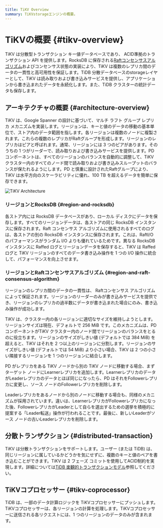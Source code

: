 ```yaml
---
title: TiKV Overview
summary: TiKVstorageエンジンの概要。
---
```


# TiKVの概要 {#tikv-overview}

TiKV は分散型トランザクション キー値データベースであり、 ACID準拠のトランザクション API を提供します。RocksDB に保存される[Raftコンセンサスアルゴリズム](https://raft.github.io/raft.pdf)およびコンセンサス状態の実装により、TiKV は複数のレプリカ間のデータの一貫性と高可用性を保証します。TiDB 分散データベースのstorageレイヤーとして、TiKV は読み取りおよび書き込みサービスを提供し、アプリケーションから書き込まれたデータを永続化します。また、TiDB クラスターの統計データも保存します。

## アーキテクチャの概要 {#architecture-overview}

TiKV は、Google Spanner の設計に基づいて、マルチ ラフト グループ レプリカ メカニズムを実装します。リージョンは、キーと値のデータの移動の基本単位で、ストア内のデータ範囲を指します。各リージョンは複数のノードに複製されます。これらの複数のレプリカがRaftグループを形成します。リージョンのレプリカはピアと呼ばれます。通常、リージョンには 3 つのピアがあります。そのうちの 1 つがリーダーで、読み取りおよび書き込みサービスを提供します。PDコンポーネントは、すべてのリージョンのバランスを自動的に調整して、TiKV クラスター内のすべてのノード間で読み取りおよび書き込みスループットのバランスが保たれるようにします。PD と慎重に設計されたRaftグループにより、TiKV は水平方向のスケーラビリティに優れ、100 TB を超えるデータを簡単に保存できます。

![TiKV Architecture](https://download.pingcap.com/images/docs/tikv-arch.png)

### リージョンとRocksDB {#region-and-rocksdb}

各ストア内には RocksDB データベースがあり、ローカル ディスクにデータを保存します。すべてのリージョンデータは、各ストアの同じ RocksDB インスタンスに保存されます。Raft コンセンサス アルゴリズムに使用されるすべてのログは、各ストアの別の RocksDB インスタンスに保存されます。これは、RaftI/O のパフォーマンスがランダム I/O よりも優れているためです。異なる RocksDB インスタンスに Raffed ログとリージョンデータを保存すると、TiKV は Raffed ログと TiKV リージョンのすべてのデータ書き込み操作を 1 つの I/O 操作に統合して、パフォーマンスを向上させます。

### リージョンとRaftコンセンサスアルゴリズム {#region-and-raft-consensus-algorithm}

リージョンのレプリカ間のデータの一貫性は、 Raftコンセンサス アルゴリズムによって保証されます。リージョンのリーダーのみが書き込みサービスを提供でき、リージョンのレプリカの過半数にデータが書き込まれた場合にのみ、書き込み操作が成功します。

TiKV は、クラスター内の各リージョンに適切なサイズを維持しようとします。リージョンサイズは現在、デフォルトで 256 MiB です。このメカニズムは、PDコンポーネントがTiKV クラスター内のノード間でリージョンのバランスをとるのに役立ちます。リージョンのサイズがしきい値 (デフォルトでは 384 MiB) を超えると、TiKV はそれを 2 つ以上のリージョンに分割します。リージョンのサイズがしきい値 (デフォルトでは 54 MiB) より小さい場合、TiKV は 2 つの小さい隣接するリージョンを 1 つのリージョンに結合します。

PD がレプリカをある TiKV ノードから別の TiKV ノードに移動する場合、まずターゲット ノードにLearnerレプリカを追加します。LearnerレプリカのデータがLeaderレプリカのデータとほぼ同じになったら、PD はそれをFollowerレプリカに変更し、ソース ノードのFollowerレプリカを削除します。

Leaderレプリカをあるノードから別のノードに移動する場合も、同様のメカニズムが採用されています。違いは、LearnerレプリカがFollowerレプリカになった後、FollowerレプリカがLeaderとして自らを選出するための選挙を積極的に提案する「Leader転送」操作が行われることです。最後に、新しいLeaderがソース ノードの古いLeaderレプリカを削除します。

## 分散トランザクション {#distributed-transaction}

TiKV は分散トランザクションをサポートします。ユーザー (または TiDB) は、同じリージョンに属しているかどうかを気にせずに、複数のキーと値のペアを書き込むことができます。TiKV は 2 フェーズ コミットを使用してACID制約を実現します。詳細については[TiDB 楽観的トランザクションモデル](/optimistic-transaction.md)参照してください。

## TiKVコプロセッサー {#tikv-coprocessor}

TiDB は、一部のデータ計算ロジックを TiKVコプロセッサーにプッシュします。TiKVコプロセッサーは、各リージョンの計算を処理します。TiKVコプロセッサーに送信される各リクエストには、1 つのリージョンのデータのみが含まれます。
